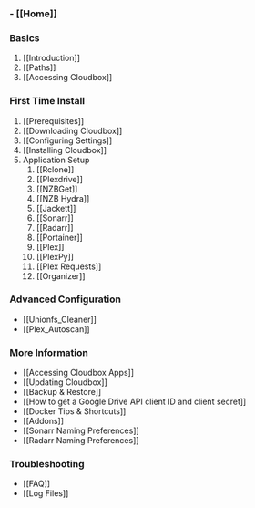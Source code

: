 ### - [[Home]] ###

### Basics ### 
1. [[Introduction]]
1. [[Paths]]
1. [[Accessing Cloudbox]]

### First Time Install ###
1. [[Prerequisites]]
1. [[Downloading Cloudbox]]
1. [[Configuring Settings]]
1. [[Installing Cloudbox]]
1. Application Setup
    1. [[Rclone]]
    1. [[Plexdrive]]
    1. [[NZBGet]]
    1. [[NZB Hydra]]
    1. [[Jackett]]
    1. [[Sonarr]]
    1. [[Radarr]]
    1. [[Portainer]]
    1. [[Plex]]
    1. [[PlexPy]]
    1. [[Plex Requests]]
    1. [[Organizer]]

### Advanced Configuration ### 
- [[Unionfs_Cleaner]]
- [[Plex_Autoscan]]

### More Information ###
- [[Accessing Cloudbox Apps]]
- [[Updating Cloudbox]]
- [[Backup & Restore]]
- [[How to get a Google Drive API client ID and client secret]]
- [[Docker Tips & Shortcuts]]
- [[Addons]]
- [[Sonarr Naming Preferences]]
- [[Radarr Naming Preferences]]

### Troubleshooting ###
- [[FAQ]]
- [[Log Files]]